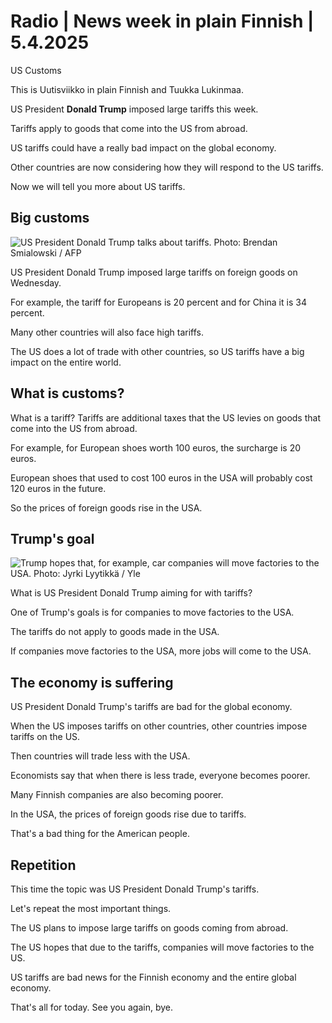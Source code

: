 # Radio \| News week in plain Finnish \| 5.4.2025

US Customs

This is Uutisviikko in plain Finnish and Tuukka Lukinmaa.

US President **Donald Trump** imposed large tariffs this week.

Tariffs apply to goods that come into the US from abroad.

US tariffs could have a really bad impact on the global economy.

Other countries are now considering how they will respond to the US tariffs.

Now we will tell you more about US tariffs.

## Big customs

![US President Donald Trump talks about tariffs. Photo: Brendan Smialowski / AFP](https://images.cdn.yle.fi/image/upload/c_crop,h_2880,w_5120,x_0,y_138/ar_1.777777777777777,c_fill,g_faces,h_431,w_767/dpr_1.0/q_auto:eco/f_auto/fl_lossy/v1743662274/39-144526967ee2c9e554f0)

US President Donald Trump imposed large tariffs on foreign goods on Wednesday.

For example, the tariff for Europeans is 20 percent and for China it is 34 percent.

Many other countries will also face high tariffs.

The US does a lot of trade with other countries, so US tariffs have a big impact on the entire world.

## What is customs?

What is a tariff? Tariffs are additional taxes that the US levies on goods that come into the US from abroad.

For example, for European shoes worth 100 euros, the surcharge is 20 euros.

European shoes that used to cost 100 euros in the USA will probably cost 120 euros in the future.

So the prices of foreign goods rise in the USA.

## Trump's goal

![Trump hopes that, for example, car companies will move factories to the USA. Photo: Jyrki Lyytikkä / Yle](https://images.cdn.yle.fi/image/upload/c_crop,h_2623,w_4658,x_914,y_549/ar_1.7777777777777777,c_fill,g_faces,h_431,w_767/dpr_1.0/q_auto:eco/f_auto/fl_lossy/v1501759203/39-418683598306b30f140)

What is US President Donald Trump aiming for with tariffs?

One of Trump's goals is for companies to move factories to the USA.

The tariffs do not apply to goods made in the USA.

If companies move factories to the USA, more jobs will come to the USA.

## The economy is suffering

US President Donald Trump's tariffs are bad for the global economy.

When the US imposes tariffs on other countries, other countries impose tariffs on the US.

Then countries will trade less with the USA.

Economists say that when there is less trade, everyone becomes poorer.

Many Finnish companies are also becoming poorer.

In the USA, the prices of foreign goods rise due to tariffs.

That's a bad thing for the American people.

## Repetition

This time the topic was US President Donald Trump's tariffs.

Let's repeat the most important things.

The US plans to impose large tariffs on goods coming from abroad.

The US hopes that due to the tariffs, companies will move factories to the US.

US tariffs are bad news for the Finnish economy and the entire global economy.

That's all for today. See you again, bye.

